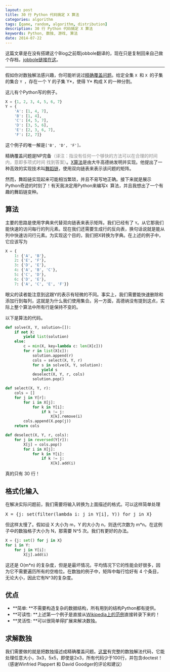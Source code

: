 ```yaml
---
layout: post
title: 30 行 Python 代码搞定 X 算法
categories: algorithm
tags: [game, random, algorithm, distribution]
description: 30 行 Python 代码搞定 X 算法
keywords: Python, 数独, 游戏, 算法
date: 2014-07-22
---
```


这篇文章是在没有搭建这个Blog之前帮jobbole翻译的，现在只是复制回来自己做个存档，[jobbole链接在这](http://blog.jobbole.com/74000/)。

----------


假如你对数独解法感兴趣，你可能听说过[精确覆盖问题](http://zh.wikipedia.org/wiki/%E7%B2%BE%E7%A1%AE%E8%A6%86%E7%9B%96%E9%97%AE%E9%A2%98)。给定全集 `X `和 `X `的子集的集合 `Y `，存在一个 Y 的子集 Y*，使得 Y* 构成 X 的一种分割。

这儿有个Python写的例子。

```py
X = {1, 2, 3, 4, 5, 6, 7}
Y = {
    'A': [1, 4, 7],
    'B': [1, 4],
    'C': [4, 5, 7],
    'D': [3, 5, 6],
    'E': [2, 3, 6, 7],
    'F': [2, 7]}
```

这个例子的唯一解是`['B', 'D', 'F']。`

精确覆盖问题是NP完备<span style="color: #888888;">（译注：指没有任何一个够快的方法可以在合理的时间内，意即多项式时间 找到答案）</span>。[X算法](http://en.wikipedia.org/wiki/Knuth%27s_Algorithm_X)是由大牛高德纳发明并实现。他提出了一种高效的实现技术叫[舞蹈链](http://en.wikipedia.org/wiki/Dancing_Links)，使用双向链表来表示该问题的矩阵。

然而，舞蹈链实现起来可能相当繁琐，并且不易写地正确。接下来就是展示Python奇迹的时刻了！有天我决定用Python来编写`X `算法，并且我想出了一个有趣的舞蹈链变种。

## 算法

主要的思路是使用字典来代替双向链表来表示矩阵。我们已经有了 `Y`。从它那我们能快速的访问每行的列元素。现在我们还需要生成行的反向表，换句话说就是能从列中快速访问行元素。为实现这个目的，我们把X转换为字典。在上述的例子中，它应该写为

```py
X = {
    1: {'A', 'B'},
    2: {'E', 'F'},
    3: {'D', 'E'},
    4: {'A', 'B', 'C'},
    5: {'C', 'D'},
    6: {'D', 'E'},
    7: {'A', 'C', 'E', 'F'}}
```

眼尖的读者能注意到这跟Y的表示有轻微的不同。事实上，我们需要能快速删除和添加行到每列，这就是为什么我们使用集合。另一方面，高德纳没有提到这点，实际上整个算法中所有行是保持不变的。

以下是算法的代码。

```py
def solve(X, Y, solution=[]):
    if not X:
        yield list(solution)
    else:
        c = min(X, key=lambda c: len(X[c]))
        for r in list(X[c]):
            solution.append(r)
            cols = select(X, Y, r)
            for s in solve(X, Y, solution):
                yield s
            deselect(X, Y, r, cols)
            solution.pop()

def select(X, Y, r):
    cols = []
    for j in Y[r]:
        for i in X[j]:
            for k in Y[i]:
                if k != j:
                    X[k].remove(i)
        cols.append(X.pop(j))
    return cols

def deselect(X, Y, r, cols):
    for j in reversed(Y[r]):
        X[j] = cols.pop()
        for i in X[j]:
            for k in Y[i]:
                if k != j:
                    X[k].add(i)
```

真的只有 30 行！

## 格式化输入

在解决实际问题前，我们需要将输入转换为上面描述的格式。可以这样简单处理
<pre class="brush: python; gutter: false">X = {j: set(filter(lambda i: j in Y[i], Y)) for j in X}</pre>

但这样太慢了。假如设 X 大小为 m，Y 的大小为 n，则迭代次数为 m*n。在这例子中的数独格子大小为 N，那需要 N^5 次。我们有更好的办法。

```py
X = {j: set() for j in X}
for i in Y:
    for j in Y[i]:
        X[j].add(i)
```

这还是 O(m*n) 的复杂度，但是是最坏情况。平均情况下它的性能会好很多，因为它不需要遍历所有的空格位。在数独的例子中，矩阵中每行恰好有 4 个条目，无论大小，因此它有N^3的复杂度。

## 优点

*   **简单: **不需要构造复杂的数据结构，所有用到的结构Python都有提供。
*   **可读性: **上述第一个例子是直接从[Wikipedia上的范例](http://en.wikipedia.org/wiki/Exact_cover#Detailed_example)直接转录下来的！
*   **灵活性: **可以很简单得扩展来解决数独。

## 求解数独

我们需要做的就是把数独描述成精确覆盖问题。[这里](http://www.cs.mcgill.ca/~aassaf9/python/sudoku.txt)有完整的数独解法代码，它能处理任意大小，3x3，5x5，即使是2x3，所有代码少于100行，并包含doctest！（感谢Winfried Plappert 和 David Goodger的评论和建议）

